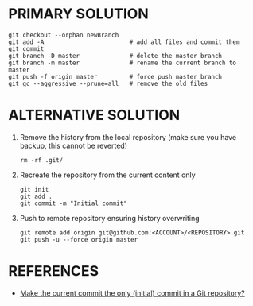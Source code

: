 # PRIMARY SOLUTION

```shell
git checkout --orphan newBranch
git add -A                        # add all files and commit them
git commit
git branch -D master              # delete the master branch
git branch -m master              # rename the current branch to master
git push -f origin master         # force push master branch
git gc --aggressive --prune=all   # remove the old files
```

# ALTERNATIVE SOLUTION

1. Remove the history from the local repository (make sure you have backup, this cannot be reverted)

     ```shell
     rm -rf .git/
     ```

2. Recreate the repository from the current content only

     ```shell
	 git init
	 git add .
	 git commit -m "Initial commit"
	 ```

3. Push to remote repository ensuring history overwriting

     ```shell
	 git remote add origin git@github.com:<ACCOUNT>/<REPOSITORY>.git
	 git push -u --force origin master
	 ```

# REFERENCES

- [Make the current commit the only (initial) commit in a Git repository?](https://stackoverflow.com/q/9683279/3235496)